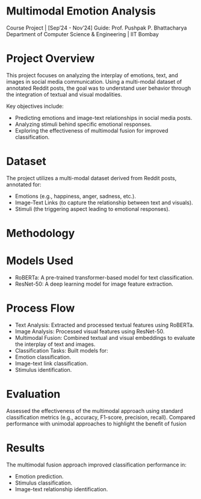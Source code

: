 # Multimodal Emotion Analysis
Course Project | [Sep’24 - Nov’24]
Guide: Prof. Pushpak P. Bhattacharya
Department of Computer Science & Engineering | IIT Bombay


# Project Overview
This project focuses on analyzing the interplay of emotions, text, and images in social media communication. Using a multi-modal dataset of annotated Reddit posts, the goal was to understand user behavior through the integration of textual and visual modalities.

Key objectives include:

- Predicting emotions and image-text relationships in social media posts.
- Analyzing stimuli behind specific emotional responses.
- Exploring the effectiveness of multimodal fusion for improved classification.

# Dataset
The project utilizes a multi-modal dataset derived from Reddit posts, annotated for:

- Emotions (e.g., happiness, anger, sadness, etc.).
- Image-Text Links (to capture the relationship between text and visuals).
- Stimuli (the triggering aspect leading to emotional responses).


# Methodology
# Models Used
- RoBERTa: A pre-trained transformer-based model for text classification.
- ResNet-50: A deep learning model for image feature extraction.

# Process Flow
- Text Analysis: Extracted and processed textual features using RoBERTa.
- Image Analysis: Processed visual features using ResNet-50.
- Multimodal Fusion: Combined textual and visual embeddings to evaluate the interplay of text and images.
- Classification Tasks: Built models for:
 -  Emotion classification.
 -  Image-text link classification.
 -  Stimulus identification.

# Evaluation
Assessed the effectiveness of the multimodal approach using standard classification metrics (e.g., accuracy, F1-score, precision, recall).
Compared performance with unimodal approaches to highlight the benefit of fusion

# Results
The multimodal fusion approach improved classification performance in:

- Emotion prediction.
- Stimulus classification.
- Image-text relationship identification.
